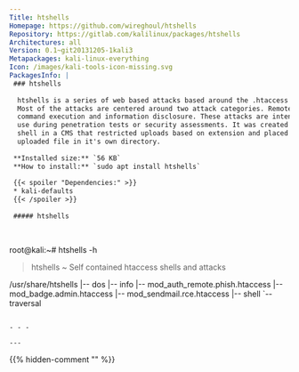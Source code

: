 ```yaml
---
Title: htshells
Homepage: https://github.com/wireghoul/htshells
Repository: https://gitlab.com/kalilinux/packages/htshells
Architectures: all
Version: 0.1~git20131205-1kali3
Metapackages: kali-linux-everything 
Icon: /images/kali-tools-icon-missing.svg
PackagesInfo: |
 ### htshells
 
  htshells is a series of web based attacks based around the .htaccess files.
  Most of the attacks are centered around two attack categories. Remote code/
  command execution and information disclosure. These attacks are intended for
  use during penetration tests or security assessments. It was created to get
  shell in a CMS that restricted uploads based on extension and placed each
  uploaded file in it's own directory.
 
 **Installed size:** `56 KB`  
 **How to install:** `sudo apt install htshells`  
 
 {{< spoiler "Dependencies:" >}}
 * kali-defaults
 {{< /spoiler >}}
 
 ##### htshells
 
 
 ```
 root@kali:~# htshells -h
 
 > htshells ~ Self contained htaccess shells and attacks
 
 /usr/share/htshells
 |-- dos
 |-- info
 |-- mod_auth_remote.phish.htaccess
 |-- mod_badge.admin.htaccess
 |-- mod_sendmail.rce.htaccess
 |-- shell
 `-- traversal
 ```
 
 - - -
 
---
```

{{% hidden-comment "<!--Do not edit anything above this line-->" %}}
